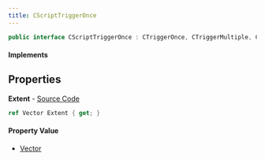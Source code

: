 ```yaml
---
title: CScriptTriggerOnce
---
```


```csharp
public interface CScriptTriggerOnce : CTriggerOnce, CTriggerMultiple, CBaseTrigger, CBaseToggle, CBaseModelEntity, CBaseEntity, CEntityInstance, ISchemaClass<CEntityInstance>, ISchemaClass<CBaseEntity>, ISchemaClass<CBaseModelEntity>, ISchemaClass<CBaseToggle>, ISchemaClass<CBaseTrigger>, ISchemaClass<CTriggerMultiple>, ISchemaClass<CTriggerOnce>, ISchemaClass<CScriptTriggerOnce>, ISchemaField, ISchemaClass, INativeHandle
```

#### Implements

## Properties

**Extent** - [Source Code](https://github.com/swiftly-solution/swiftlys2/blob/master/managed/src/SwiftlyS2.Generated/Schemas/Interfaces/CScriptTriggerOnce.cs#L16)

```csharp
ref Vector Extent { get; }
```

#### Property Value

- [Vector](/docs/api/shared/natives/vector)

